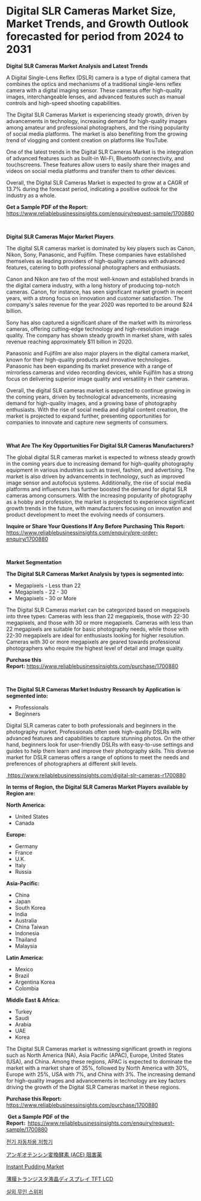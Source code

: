 <p><h1>Digital SLR Cameras Market Size, Market Trends, and Growth Outlook forecasted for period from 2024 to 2031</h1></p><p><strong>Digital SLR Cameras Market Analysis and Latest Trends</strong></p>
<p><p>A Digital Single-Lens Reflex (DSLR) camera is a type of digital camera that combines the optics and mechanisms of a traditional single-lens reflex camera with a digital imaging sensor. These cameras offer high-quality images, interchangeable lenses, and advanced features such as manual controls and high-speed shooting capabilities.</p><p>The Digital SLR Cameras Market is experiencing steady growth, driven by advancements in technology, increasing demand for high-quality images among amateur and professional photographers, and the rising popularity of social media platforms. The market is also benefiting from the growing trend of vlogging and content creation on platforms like YouTube.</p><p>One of the latest trends in the Digital SLR Cameras Market is the integration of advanced features such as built-in Wi-Fi, Bluetooth connectivity, and touchscreens. These features allow users to easily share their images and videos on social media platforms and transfer them to other devices.</p><p>Overall, the Digital SLR Cameras Market is expected to grow at a CAGR of 13.7% during the forecast period, indicating a positive outlook for the industry as a whole.</p></p>
<p><strong>Get a Sample PDF of the Report:&nbsp;</strong> <a href="https://www.reliablebusinessinsights.com/enquiry/request-sample/1700880">https://www.reliablebusinessinsights.com/enquiry/request-sample/1700880</a></p>
<p>&nbsp;</p>
<p><strong>Digital SLR Cameras Major Market Players</strong></p>
<p><p>The digital SLR cameras market is dominated by key players such as Canon, Nikon, Sony, Panasonic, and Fujifilm. These companies have established themselves as leading providers of high-quality cameras with advanced features, catering to both professional photographers and enthusiasts.</p><p>Canon and Nikon are two of the most well-known and established brands in the digital camera industry, with a long history of producing top-notch cameras. Canon, for instance, has seen significant market growth in recent years, with a strong focus on innovation and customer satisfaction. The company's sales revenue for the year 2020 was reported to be around $24 billion.</p><p>Sony has also captured a significant share of the market with its mirrorless cameras, offering cutting-edge technology and high-resolution image quality. The company has shown steady growth in market share, with sales revenue reaching approximately $11 billion in 2020.</p><p>Panasonic and Fujifilm are also major players in the digital camera market, known for their high-quality products and innovative technologies. Panasonic has been expanding its market presence with a range of mirrorless cameras and video recording devices, while Fujifilm has a strong focus on delivering superior image quality and versatility in their cameras.</p><p>Overall, the digital SLR cameras market is expected to continue growing in the coming years, driven by technological advancements, increasing demand for high-quality images, and a growing base of photography enthusiasts. With the rise of social media and digital content creation, the market is projected to expand further, presenting opportunities for companies to innovate and capture new segments of consumers.</p></p>
<p>&nbsp;</p>
<p><strong>What Are The Key Opportunities For Digital SLR Cameras Manufacturers?</strong></p>
<p><p>The global digital SLR cameras market is expected to witness steady growth in the coming years due to increasing demand for high-quality photography equipment in various industries such as travel, fashion, and advertising. The market is also driven by advancements in technology, such as improved image sensor and autofocus systems. Additionally, the rise of social media platforms and influencers has further boosted the demand for digital SLR cameras among consumers. With the increasing popularity of photography as a hobby and profession, the market is projected to experience significant growth trends in the future, with manufacturers focusing on innovation and product development to meet the evolving needs of consumers.</p></p>
<p><strong>Inquire or Share Your Questions If Any Before Purchasing This Report:</strong> <a href="https://www.reliablebusinessinsights.com/enquiry/pre-order-enquiry/1700880">https://www.reliablebusinessinsights.com/enquiry/pre-order-enquiry/1700880</a></p>
<p>&nbsp;</p>
<p><strong>Market Segmentation</strong></p>
<p><strong>The Digital SLR Cameras Market Analysis by types is segmented into:</strong></p>
<p><ul><li>Megapixels - Less than 22</li><li>Megapixels - 22 - 30</li><li>Megapixels - 30 or More</li></ul></p>
<p><p>The Digital SLR Cameras market can be categorized based on megapixels into three types: Cameras with less than 22 megapixels, those with 22-30 megapixels, and those with 30 or more megapixels. Cameras with less than 22 megapixels are suitable for basic photography needs, while those with 22-30 megapixels are ideal for enthusiasts looking for higher resolution. Cameras with 30 or more megapixels are geared towards professional photographers who require the highest level of detail and image quality.</p></p>
<p><strong>Purchase this Report:&nbsp;</strong><a href="https://www.reliablebusinessinsights.com/purchase/1700880">https://www.reliablebusinessinsights.com/purchase/1700880</a></p>
<p>&nbsp;</p>
<p><strong>The Digital SLR Cameras Market Industry Research by Application is segmented into:</strong></p>
<p><ul><li>Professionals</li><li>Beginners</li></ul></p>
<p><p>Digital SLR cameras cater to both professionals and beginners in the photography market. Professionals often seek high-quality DSLRs with advanced features and capabilities to capture stunning photos. On the other hand, beginners look for user-friendly DSLRs with easy-to-use settings and guides to help them learn and improve their photography skills. This diverse market for DSLR cameras offers a range of options to meet the needs and preferences of photographers at different skill levels.</p></p>
<p><a href="https://www.reliablebusinessinsights.com/digital-slr-cameras-r1700880">&nbsp;https://www.reliablebusinessinsights.com/digital-slr-cameras-r1700880</a></p>
<p><strong>In terms of Region, the Digital SLR Cameras Market Players available by Region are:</strong></p>
<p>
    <p> <strong> North America: </strong>
        <ul>
            <li>United States</li>
            <li>Canada</li>
        </ul>
        </p> 
    <p> <strong> Europe: </strong>
        <ul>
            <li>Germany</li>
            <li>France</li>
            <li>U.K.</li>
            <li>Italy</li>
            <li>Russia</li>
        </ul>
        </p> 
    <p> <strong> Asia-Pacific: </strong>
        <ul>
            <li>China</li>
            <li>Japan</li>
            <li>South Korea</li>
            <li>India</li>
            <li>Australia</li>
            <li>China Taiwan</li>
            <li>Indonesia</li>
            <li>Thailand</li>
            <li>Malaysia</li>
        </ul>
        </p> 
    <p> <strong> Latin America: </strong>
        <ul>
            <li>Mexico</li>
            <li>Brazil</li>
            <li>Argentina Korea</li>
            <li>Colombia</li>
        </ul>
        </p> 
    <p> <strong> Middle East & Africa: </strong>
        <ul>
            <li>Turkey</li>
            <li>Saudi</li>
            <li>Arabia</li>
            <li>UAE</li>
            <li>Korea</li>
        </ul>
    </p>
    </p>
<p><p>The Digital SLR Cameras market is witnessing significant growth in regions such as North America (NA), Asia Pacific (APAC), Europe, United States (USA), and China. Among these regions, APAC is expected to dominate the market with a market share of 35%, followed by North America with 30%, Europe with 25%, USA with 7%, and China with 3%. The increasing demand for high-quality images and advancements in technology are key factors driving the growth of the Digital SLR Cameras market in these regions.</p></p>
<p><strong>Purchase this Report: </strong><a href="https://www.reliablebusinessinsights.com/purchase/1700880">https://www.reliablebusinessinsights.com/purchase/1700880</a></p>
<p>&nbsp;<strong>Get a Sample PDF of the Report:&nbsp;&nbsp;</strong><a href="https://www.reliablebusinessinsights.com/enquiry/request-sample/1700880">https://www.reliablebusinessinsights.com/enquiry/request-sample/1700880</a></p>
<p><strong></strong></p>
<p><p><a href="https://medium.com/@lionellindgren/%EC%A0%84%EA%B8%B0-%EC%9E%90%EB%8F%99%EC%B0%A8%EC%9A%A9-%EC%A0%80%ED%95%AD%EA%B8%B0-%EC%8B%9C%EC%9E%A5-%EA%B7%9C%EB%AA%A8-%EC%8B%9C%EC%9E%A5-%EC%A0%84%EB%A7%9D-%EB%B0%8F-%EC%8B%9C%EC%9E%A5-%EC%98%88%EC%B8%A1-2024%EB%85%84%EB%B6%80%ED%84%B0-2031%EB%85%84%EA%B9%8C%EC%A7%80-68b7713a5a19">전기 자동차용 저항기</a></p><p><a href="https://medium.com/@jeromeboyer1970/%E8%A1%80%E7%AE%A1%E5%8F%8E%E7%B8%AE%E9%85%B5%E7%B4%A0-ace-%E9%98%BB%E5%AE%B3%E5%89%A4%E5%B8%82%E5%A0%B4-2031%E5%B9%B4%E3%81%BE%E3%81%A7%E3%81%AE%E6%88%90%E5%8A%9F%E3%81%99%E3%82%8B%E3%83%93%E3%82%B8%E3%83%8D%E3%82%B9%E6%88%A6%E7%95%A5%E3%81%AE%E9%8D%B5%E3%81%AE%E4%BA%88%E6%B8%AC-550e788952fe">アンギオテンシン変換酵素 (ACE) 阻害薬</a></p><p><a href="https://github.com/BryceTownsendr/Market-Research-Report-List-5/blob/main/instant-pudding-market.md">Instant Pudding Market</a></p><p><a href="https://github.com/dawson566/Market-Research-Report-List-1/blob/main/3996001123194.md">薄膜トランジスタ液晶ディスプレイ TFT LCD</a></p><p><a href="https://medium.com/@jordybecker/%EC%8B%A4%EC%99%B8-%EB%AC%B4%EC%9D%B8-%EC%B2%AD%EC%86%8C%EA%B8%B0-%EC%8B%9C%EC%9E%A5-%EC%8B%9C%EC%9E%A5-%EC%A0%90%EC%9C%A0%EC%9C%A8-%EC%8B%9C%EC%9E%A5-%EB%8F%99%ED%96%A5-%EB%B0%8F-%EB%AF%B8%EB%9E%98-%EC%84%B1%EC%9E%A5-%ED%83%90%EC%83%89-15e64417f132">실외 무인 스위퍼</a></p></p>
